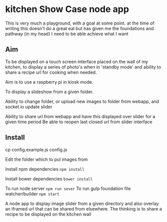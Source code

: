 # kitchen Show Case node app

This is very much a playground, with a goal at some point. at the time of writing this doesn't do a great eal but has given me the foundations and pathway (in my head) I need to be able achieve what I want

## Aim

To be displayed on a touch screen interface placed on the wall of my kitchen, to display a series of photo's when in 'standby mode' and ability to share a recipe url for cooking when needed.

Aim is to use a raspberry pi in kiosk mode.

To display a slideshow from a given folder.

Ability to change folder, or upload new images to folder from webapp, and socket.io update slider

Ability to share url from webapp and have this displayed over slider for a given time period
Be able to reopen last closed url from slider interface

## Install

 cp config.example.js config.js

Edit the folder which to pul images from

Install npm dependencies
 `
 npm install
 `

Install bower dependencies
 `
 bower install
 `

To run node server
 `
 npm run sever
 `
To run gulp foundation file watcher/builder
 `
 npm start
 `


A node app to display image slider from a given directory and also overlay an iframed url that can be shared from elsewhere. The thinking is to share a recipe to be displayed on the kitchen wall


